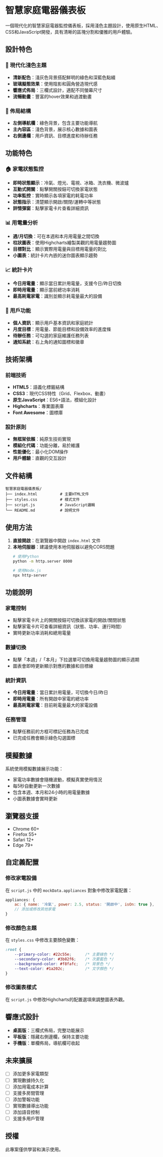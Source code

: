 # 智慧家庭電器儀表板

一個現代化的智慧家庭電器監控儀表板，採用淺色主題設計，使用原生HTML、CSS和JavaScript開發，具有清晰的區塊分割和優雅的用戶體驗。

## 設計特色

### 🎨 現代化淺色主題
- **清新配色**：淺灰色背景搭配鮮明的綠色和深藍色點綴
- **玻璃擬態效果**：使用陰影和圓角營造現代感
- **響應式佈局**：三欄式設計，適配不同螢幕尺寸
- **流暢動畫**：豐富的hover效果和過渡動畫

### 📱 佈局結構
- **左側導航欄**：綠色背景，包含主要功能導航
- **主內容區**：淺色背景，展示核心數據和圖表
- **右側邊欄**：用戶資訊、目標進度和待辦任務

## 功能特色

### 🏠 家電狀態監控
- **即時狀態顯示**：冷氣、燈光、電視、冰箱、洗衣機、微波爐
- **互動式開關**：點擊開關按鈕可切換家電狀態
- **功率監控**：實時顯示各項家電的耗電功率
- **狀態指示**：清楚顯示開啟/關閉/運轉中等狀態
- **詳情彈窗**：點擊家電卡片查看詳細資訊

### 📊 用電量分析
- **週/月切換**：可在本週和本月用電量之間切換
- **柱狀圖表**：使用Highcharts繪製美觀的用電量趨勢圖
- **目標對比**：顯示實際用電量與目標用電量的對比
- **小圖表**：統計卡片內嵌的迷你圖表顯示趨勢

### 📈 統計卡片
- **今日用電量**：顯示當日累計用電量，支援今日/昨日切換
- **即時用電量**：顯示當前總功率消耗
- **最高耗電家電**：識別並顯示耗電量最大的設備

### 👤 用戶功能
- **個人資訊**：顯示用戶基本資訊和家庭統計
- **月度目標**：用電量、節能目標和設備效率的進度條
- **待辦任務**：可勾選的家庭維護任務列表
- **通知系統**：右上角的通知圖標和徽章

## 技術架構

### 前端技術
- **HTML5**：語義化標籤結構
- **CSS3**：現代CSS特性（Grid、Flexbox、動畫）
- **原生JavaScript**：ES6+語法，模組化設計
- **Highcharts**：專業圖表庫
- **Font Awesome**：圖標庫

### 設計原則
- **無框架依賴**：純原生技術實現
- **模組化代碼**：功能分離，易於維護
- **性能優化**：最小化DOM操作
- **用戶體驗**：直觀的交互設計

## 文件結構

```
智慧家庭電器儀表板/
├── index.html          # 主要HTML文件
├── styles.css          # 樣式文件
├── script.js           # JavaScript邏輯
└── README.md           # 說明文件
```

## 使用方法

1. **直接開啟**：在瀏覽器中開啟 `index.html` 文件
2. **本地伺服器**：建議使用本地伺服器以避免CORS問題
   ```bash
   # 使用Python
   python -m http.server 8000
   
   # 使用Node.js
   npx http-server
   ```

## 功能說明

### 家電控制
- 點擊家電卡片上的開關按鈕可切換該家電的開啟/關閉狀態
- 點擊家電卡片可查看詳細資訊（狀態、功率、運行時間）
- 實時更新功率消耗和總用電量

### 數據切換
- 點擊「本週」/「本月」下拉選單可切換用電量趨勢圖的顯示週期
- 圖表會即時更新顯示對應的數據和目標線

### 統計資訊
- **今日用電量**：當日累計用電量，可切換今日/昨日
- **即時用電量**：所有開啟中家電的總功率
- **最高耗電家電**：目前耗電量最大的家電設備

### 任務管理
- 點擊任務前的方框可標記任務為已完成
- 已完成任務會顯示綠色勾選圖標

## 模擬數據

系統使用模擬數據展示功能：
- 家電功率數據會隨機波動，模擬真實使用情況
- 每5秒自動更新一次數據
- 包含本週、本月和24小時的用電量數據
- 小圖表數據會實時更新

## 瀏覽器支援

- Chrome 60+
- Firefox 55+
- Safari 12+
- Edge 79+

## 自定義配置

### 修改家電設備
在 `script.js` 中的 `mockData.appliances` 對象中修改家電配置：

```javascript
appliances: {
    ac: { name: '冷氣', power: 2.5, status: '開啟中', isOn: true },
    // 添加或修改其他家電
}
```

### 修改顏色主題
在 `styles.css` 中修改主要顏色變數：

```css
:root {
    --primary-color: #22c55e;      /* 主要綠色 */
    --secondary-color: #3b82f6;    /* 次要藍色 */
    --background-color: #f8fafc;   /* 背景色 */
    --text-color: #1a202c;         /* 文字顏色 */
}
```

### 修改圖表樣式
在 `script.js` 中修改Highcharts的配置選項來調整圖表外觀。

## 響應式設計

- **桌面版**：三欄式佈局，完整功能展示
- **平板版**：隱藏右側邊欄，保持主要功能
- **手機版**：單欄佈局，導航欄可收起

## 未來擴展

- [ ] 添加更多家電類型
- [ ] 實現數據持久化
- [ ] 添加用電成本計算
- [ ] 支援多房間管理
- [ ] 添加警報功能
- [ ] 實現數據導出功能
- [ ] 添加語音控制
- [ ] 支援多用戶管理

## 授權

此專案僅供學習和演示使用。 